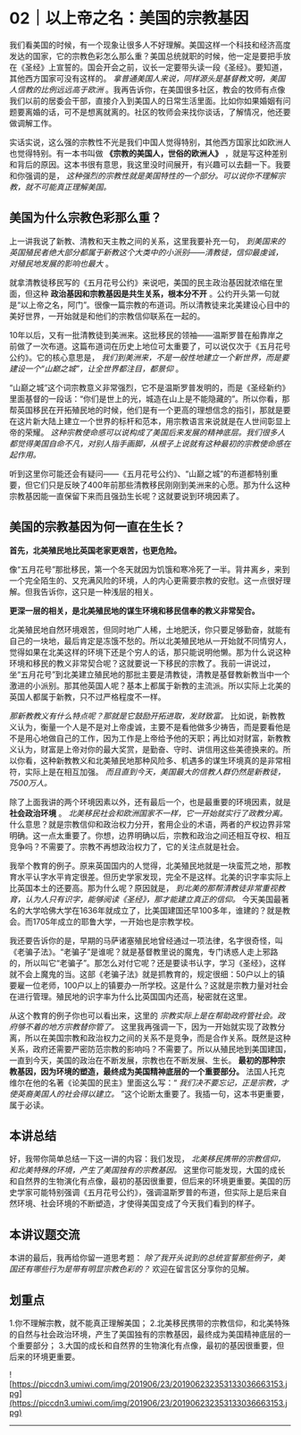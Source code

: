 # 02｜以上帝之名：美国的宗教基因

我们看美国的时候，有一个现象让很多人不好理解。美国这样一个科技和经济高度发达的国家，它的宗教色彩怎么那么重？美国总统就职的时候，他一定是要把手放在《圣经》上宣誓的。国会开会之前，议长一定要带头读一段《圣经》。要知道，其他西方国家可没有这样的。 *拿普通美国人来说，同样源头是基督教文明，美国人信教的比例远远高于欧洲* 。我再告诉你，在美国很多社区，教会的牧师有点像我们以前的居委会干部，直接介入到美国人的日常生活里面。比如你如果婚姻有问题要离婚的话，可不是想离就离的。社区的牧师会来找你谈话，了解情况，他还要做调解工作。

实话实说，这么强的宗教性不光是我们中国人觉得特别，其他西方国家比如欧洲人也觉得特别。有一本书叫做 **《宗教的美国人，世俗的欧洲人》** ，就是写这种差别和背后的原因。这本书很有意思，我这里没时间展开，有兴趣可以去翻一下。我要和你强调的是， *这种强烈的宗教性就是美国特性的一个部分。可以说你不理解宗教，就不可能真正理解美国。*

## 美国为什么宗教色彩那么重？

上一讲我说了新教、清教和天主教之间的关系，这里我要补充一句， *到美国来的英国殖民者绝大部分都属于新教这个大类中的小派别——清教徒，信仰最虔诚，对殖民地发展的影响也最大* 。

就拿清教徒移民写的《五月花号公约》来说吧，美国的民主政治基因就浓缩在里面，但这种 **政治基因和宗教基因是共生关系，根本分不开** 。公约开头第一句就是“以上帝之名，阿门”。很像一篇宗教的布道词。所以清教徒来北美建设心目中的美好世界，一开始就是和他们的宗教信仰联系在一起的。

10年以后，又有一批清教徒到美洲来。这批移民的领袖——温斯罗普在船靠岸之前做了一次布道。这篇布道词在历史上地位可太重要了，可以说仅次于《五月花号公约》。它的核心意思是， *我们到美洲来，不是一般性地建立一个新世界，而是要建设一个“山巅之城”，让全世界都注目，都景仰* 。

“山巅之城”这个词宗教意义非常强烈，它不是温斯罗普发明的，而是《圣经新约》里面基督的一段话：“你们是世上的光，城造在山上是不能隐藏的”。所以你看，那帮英国移民在开拓殖民地的时候，他们是有一个更高的理想信念的指引，那就是要在这片新大陆上建立一个世界的标杆和范本，用宗教语言来说就是在人世间彰显上帝的荣耀。 *这种宗教使命感可以说构成了美国后来发展的精神底层。我们很多人都觉得美国自命不凡，对别人指手画脚，从根子上说就有这种最初的宗教使命感在起作用。*

听到这里你可能还会有疑问——《五月花号公约》、“山巅之城”的布道都特别重要，但它们只是反映了400年前那些清教移民刚刚到美洲来的心愿。那为什么这种宗教基因能一直保留下来而且强劲生长呢？这就要说到环境因素了。

## 美国的宗教基因为何一直在生长？

 **首先，北美殖民地比英国老家更艰苦，也更危险。**

像“五月花号”那批移民，第一个冬天就因为饥饿和寒冷死了一半。背井离乡，来到一个完全陌生的、又充满风险的环境，人的内心更需要宗教的安慰。这一点很好理解。但我告诉你，这只是一种浅层的相关。

 **更深一层的相关，是北美殖民地的谋生环境和移民信奉的教义非常契合。**

北美殖民地自然环境艰苦，但同时地广人稀，土地肥沃，你只要足够勤奋，就能有自己的一块地，最后肯定是冻饿不愁的。所以北美殖民地从一开始就不同情穷人，觉得如果在北美这样的环境下还是个穷人的话，那只能说明他懒。那为什么说这种环境和移民的教义非常契合呢？这就要说一下移民的宗教了。我前一讲说过，坐“五月花号”到北美建立殖民地的那批主要是清教徒，清教是基督教新教当中一个激进的小派别。那其他英国人呢？基本上都属于新教的主流派。所以实际上北美的英国人都属于新教，只不过严格程度不一样。

 *那新教教义有什么特点呢？那就是它鼓励开拓进取，发财致富。* 比如说，新教教义认为，衡量一个人是不是对上帝虔诚，主要不是看他做多少祷告，而是要看他是不是用心地做自己的工作，因为工作是上帝给予他的天职；再比如对财富，新教教义认为，财富是上帝对你的最大奖赏，是勤奋、守时、讲信用这些美德换来的。所以你看，这种新教教义和北美殖民地那种风险多、机遇多的谋生环境真的是非常相符，实际上是在相互加强。 *而且直到今天，美国最大的信教人群仍然是新教徒，7500万人。*

除了上面我讲的两个环境因素以外，还有最后一个，也是最重要的环境因素，就是 **社会政治环境** 。 *北美移民社会和欧洲国家不一样，它一开始就实行了政教分离。* 什么意思？就是宗教信仰和政治权力分开，套用企业的术语，两者的产权边界非常明确。这一点太重要了。你想，边界明确以后，宗教和政治之间还相互夺权、相互竞争吗？不需要了。宗教不再想政治权力了，它的关注点就是社会。

我举个教育的例子。原来英国国内的人觉得，北美殖民地就是一块蛮荒之地，那教育水平认字水平肯定很差。但历史学家发现，完全不是这样。北美的识字率实际上比英国本土的还要高。那为什么呢？原因就是， *到北美的那帮清教徒非常重视教育，认为人只有识字，能够阅读《圣经》，那才能建立真正的信仰。* 今天美国最著名的大学哈佛大学在1636年就成立了，比美国建国还早100多年，谁建的？就是教会。而1705年成立的耶鲁大学，一开始也是宗教学校。

我还要告诉你的是，早期的马萨诸塞殖民地曾经通过一项法律，名字很奇怪，叫《老骗子法》。“老骗子”是谁呢？就是基督教里说的魔鬼，专门诱惑人走上邪路的，所以叫它“老骗子”。那怎么对付它呢？还是要读书认字，学习《圣经》，这样就不会上魔鬼的当。这部《老骗子法》就是抓教育的，规定很细：50户以上的镇要雇一位老师，100户以上的镇要办一所学校。这是什么？这就是宗教力量对社会在进行管理。殖民地的识字率为什么比英国国内还高，秘密就在这里。

从这个教育的例子你也可以看出来，这里的 *宗教实际上是在帮助政府管社会。政府够不着的地方宗教替你管了。* 这里我再强调一下，因为一开始就实现了政教分离，所以在美国宗教和政治权力之间的关系不是竞争，而是合作关系。既然是这种关系，政府还需要严密防范宗教的影响吗？不需要了。所以从殖民地到美国建国，一直到今天，美国的政治在不断发展，宗教也在不断发展、生长。 **最初的那种宗教基因，因为环境的塑造，最终成为美国精神底层的一个重要部分。** 法国人托克维尔在他的名著《论美国的民主》里面这么写：“ *我们决不要忘记，正是宗教，才使英裔美国人的社会得以建立。* ”这个论断太重要了。我插一句，这本书更重要，属于必读。

## 本讲总结

好，我带你简单总结一下这一讲的内容：我们发现， *北美移民携带的宗教信仰，和北美特殊的环境，产生了美国独有的宗教基因。* 这里你可能发现，大国的成长和自然界的生物演化有点像，最初的基因很重要，但后来的环境更重要。美国的历史学家可能特别强调《五月花号公约》，强调温斯罗普的布道，但实际上是后来自然环境、社会环境的不断塑造，才使得美国变成了今天我们看到的样子。

## 本讲议题交流

本讲的最后，我再给你留一道思考题： *除了我开头说到的总统宣誓那些例子，美国还有哪些行为是带有明显宗教色彩的？* 欢迎在留言区分享你的见解。

## 划重点

1.你不理解宗教，就不能真正理解美国；
2.北美移民携带的宗教信仰，和北美特殊的自然与社会政治环境，产生了美国独有的宗教基因，最终成为美国精神底层的一个重要部分；
3.大国的成长和自然界的生物演化有点像，最初的基因很重要，但后来的环境更重要。

![https://piccdn3.umiwi.com/img/201906/23/201906232353133036663153.jpg](https://piccdn3.umiwi.com/img/201906/23/201906232353133036663153.jpg)

---

